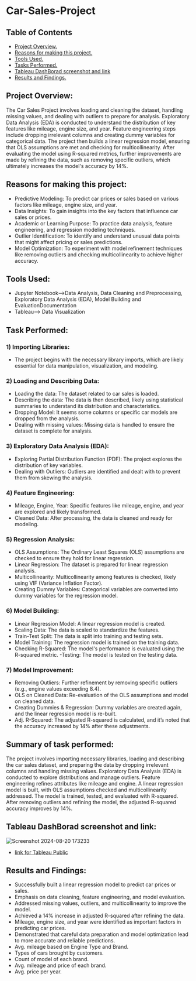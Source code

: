 # Car-Sales-Project
## Table of Contents
- [Project Overview.](#project-overview)
- [Reasons for making this project.](#reasons-for-making-this-project)
- [Tools Used.](#tools-used)
- [Tasks Performed.](#task-performed)
- [Tableau DashBorad screenshot and link](#tableau-dashBorad-screenshot-and-link)
- [Results and Findings.](#results-and-findings)

## Project Overview:
The Car Sales Project involves loading and cleaning the dataset, handling missing values, and dealing with outliers to prepare for analysis. Exploratory Data Analysis (EDA) is conducted to understand the distribution of key features like mileage, engine size, and year. Feature engineering steps include dropping irrelevant columns and creating dummy variables for categorical data. The project then builds a linear regression model, ensuring that OLS assumptions are met and checking for multicollinearity. After evaluating the model using R-squared metrics, further improvements are made by refining the data, such as removing specific outliers, which ultimately increases the model's accuracy by 14%.

## Reasons for making this project:
- Predictive Modeling: To predict car prices or sales based on various factors like mileage, engine size, and year.
- Data Insights: To gain insights into the key factors that influence car sales or prices.
- Academic or Learning Purpose: To practice data analysis, feature engineering, and regression modeling techniques.
- Outlier Identification: To identify and understand unusual data points that might affect pricing or sales predictions.
- Model Optimization: To experiment with model refinement techniques like removing outliers and checking multicollinearity to achieve higher accuracy.

## Tools Used:
- Jupyter Notebook-->Data Analysis, Data Cleaning and Preprocessing, Exploratory Data Analysis (EDA), Model Building and EvaluationDocumentation
- Tableau--> Data Visualization

## Task Performed:
### 1) Importing Libraries: 
- The project begins with the necessary library imports, which are likely essential for data manipulation, visualization, and modeling.
### 2) Loading and Describing Data:
- Loading the data: The dataset related to car sales is loaded.
- Describing the data: The data is then described, likely using statistical summaries to understand its distribution and characteristics.
- Dropping Model: It seems some columns or specific car models are dropped from the analysis.
- Dealing with missing values: Missing data is handled to ensure the dataset is complete for analysis.

### 3) Exploratory Data Analysis (EDA):
- Exploring Partial Distribution Function (PDF): The project explores the distribution of key variables.
- Dealing with Outliers: Outliers are identified and dealt with to prevent them from skewing the analysis.
 
### 4) Feature Engineering:
- Mileage, Engine, Year: Specific features like mileage, engine, and year are explored and likely transformed.
- Cleaned Data: After processing, the data is cleaned and ready for modeling.
  
### 5) Regression Analysis:
- OLS Assumptions: The Ordinary Least Squares (OLS) assumptions are checked to ensure they hold for linear regression.
- Linear Regression: The dataset is prepared for linear regression analysis.
- Multicollinearity: Multicollinearity among features is checked, likely using VIF (Variance Inflation Factor).
- Creating Dummy Variables: Categorical variables are converted into dummy variables for the regression model.
  
### 6) Model Building:
- Linear Regression Model: A linear regression model is created.
- Scaling Data: The data is scaled to standardize the features.
- Train-Test Split: The data is split into training and testing sets.
- Model Training: The regression model is trained on the training data.
- Checking R-Squared: The model's performance is evaluated using the R-squared metric.
 -Testing: The model is tested on the testing data.
  
### 7) Model Improvement:
- Removing Outliers: Further refinement by removing specific outliers (e.g., engine values exceeding 8.4).
- OLS on Cleaned Data: Re-evaluation of the OLS assumptions and model on cleaned data.
- Creating Dummies & Regression: Dummy variables are created again, and the linear regression model is re-built.
- Adj. R-Squared: The adjusted R-squared is calculated, and it’s noted that the accuracy increased by 14% after these adjustments.
  
## Summary of task performed:
The project involves importing necessary libraries, loading and describing the car sales dataset, and preparing the data by dropping irrelevant columns and handling missing values. Exploratory Data Analysis (EDA) is conducted to explore distributions and manage outliers. Feature engineering refines attributes like mileage and engine. A linear regression model is built, with OLS assumptions checked and multicollinearity addressed. The model is trained, tested, and evaluated with R-squared. After removing outliers and refining the model, the adjusted R-squared accuracy improves by 14%.

## Tableau DashBorad screenshot and link:
![Screenshot 2024-08-20 173233](https://github.com/user-attachments/assets/968c7408-101a-4faa-9a51-1c3f158af590)
- [link for Tableau Public](https://public.tableau.com/app/profile/anuj.prasad7773/viz/Carsalesdashboard_17241498674550/WithClear)



## Results and Findings:
- Successfully built a linear regression model to predict car prices or sales.
- Emphasis on data cleaning, feature engineering, and model evaluation.
- Addressed missing values, outliers, and multicollinearity to improve the model.
- Achieved a 14% increase in adjusted R-squared after refining the data.
- Mileage, engine size, and year were identified as important factors in predicting car prices.
- Demonstrated that careful data preparation and model optimization lead to more accurate and reliable predictions.
- Avg. mileage based on Engine Type and Brand.
- Types of cars brought by customers.
- Count of model of each brand.
- Avg. mileage and price of each brand.
- Avg. price per year.
